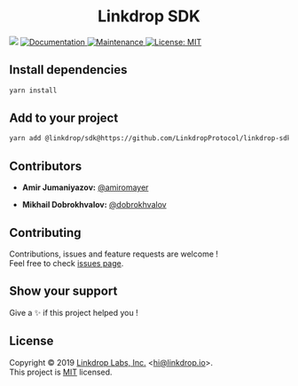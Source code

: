 <h1 align="center">Linkdrop SDK</h1>
<p>
  <img src="https://img.shields.io/badge/version-1.0.0-blue.svg?cacheSeconds=2592000" />
  <a href="https://github.com/LinkdropProtocol/linkdrop-sdk#readme">
    <img alt="Documentation" src="https://img.shields.io/badge/documentation-yes-brightgreen.svg" target="_blank" />
  </a>
  <a href="https://github.com/LinkdropProtocol/linkdrop-sdk/graphs/commit-activity">
    <img alt="Maintenance" src="https://img.shields.io/badge/Maintained%3F-yes-green.svg" target="_blank" />
  </a>
  <a href="https://github.com/LinkdropProtocol/linkdrop-sdk/blob/master/LICENSE">
    <img alt="License: MIT" src="https://img.shields.io/badge/License-MIT-yellow.svg" target="_blank" />
  </a>
</p>


## Install dependencies

```sh
yarn install
```

## Add to your project

```sh
yarn add @linkdrop/sdk@https://github.com/LinkdropProtocol/linkdrop-sdk
```

## Contributors

* **Amir Jumaniyazov:** [@amiromayer](https://github.com/amiromayer)

* **Mikhail Dobrokhvalov:** [@dobrokhvalov](https://github.com/dobrokhvalov)


## Contributing

Contributions, issues and feature requests are welcome !<br />Feel free to check [issues page](https://github.com/amiromayer/binance-chain-linkdrop/issues).

## Show your support

Give a ✨ if this project helped you !

## License

Copyright © 2019 [Linkdrop Labs, Inc.](https://github.com/LinkdropProtocol) &lt;hi@linkdrop.io&gt;.<br />
This project is [MIT](https://github.com/LinkdropProtocol/linkdrop-sdk/blob/master/LICENSE) licensed.